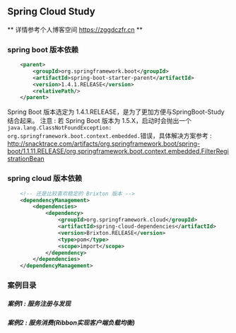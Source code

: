 ## Spring Cloud Study

** 详情参考个人博客空间 https://zggdczfr.cn **


### spring boot 版本依赖
```xml
	<parent>
		<groupId>org.springframework.boot</groupId>
		<artifactId>spring-boot-starter-parent</artifactId>
		<version>1.4.1.RELEASE</version>
		<relativePath/> 
	</parent>
```
Spring Boot 版本选定为 1.4.1.RELEASE，是为了更加方便与SpringBoot-Study结合起来。
注意 : 若 Spring Boot 版本为 1.5.X，启动时会抛出一个`java.lang.ClassNotFoundException: org.springframework.boot.context.embedded.`错误，具体解决方案参考 : http://snacktrace.com/artifacts/org.springframework.boot/spring-boot/1.1.11.RELEASE/org.springframework.boot.context.embedded.FilterRegistrationBean

### spring cloud 版本依赖
```xml
	<!-- 还是比较喜欢稳定的 Brixton 版本 -->
	<dependencyManagement>
		<dependencies>
			<dependency>
				<groupId>org.springframework.cloud</groupId>
				<artifactId>spring-cloud-dependencies</artifactId>
				<version>Brixton.RELEASE</version>
				<type>pom</type>
				<scope>import</scope>
			</dependency>
		</dependencies>
	</dependencyManagement>
```

### 案例目录
##### 案例1 : 服务注册与发现
##### 案例2 : 服务消费(Ribbon实现客户端负载均衡)
